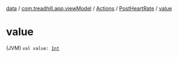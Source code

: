 [data](../../../index.md) / [com.treadhill.app.viewModel](../../index.md) / [Actions](../index.md) / [PostHeartRate](index.md) / [value](./value.md)

# value

(JVM) `val value: `[`Int`](https://kotlinlang.org/api/latest/jvm/stdlib/kotlin/-int/index.html)